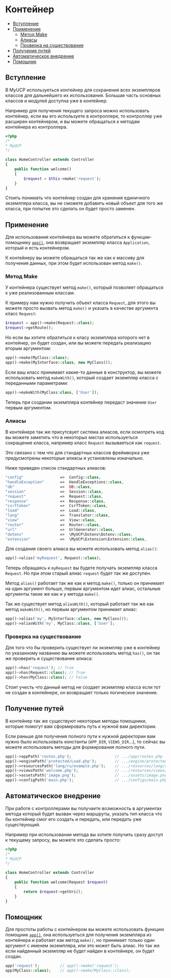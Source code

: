 # Контейнер

- [Вступление](#Вступление)
- [Применение](#Применение)
    - [Метод Make](#Метод-Make)
    - [Алиасы](#Алиасы)
    - [Проверка на существование](#Проверка-на-существование)
- [Получение путей](#Получение-путей)
- [Автоматическое внедрение](#Автоматическое-внедрение)
- [Помощник](#Помощник)

<a name="Вступление"></a>
## Вступление

В MyUCP используеться контейнер для сохранения всех экземпляров классов для дальнейшего их использования.
Большая часть основных классов и модулей доступна уже в контейнер.

Например для получения текущего запроса можно использовать контейнер, если вы его используете в контроллере,
то контроллер уже расширен контейнером, и вы можете обращаться к методам контейнера из контроллера.

```php
<?php
/*
* MyUCP
*/

class HomeController extends Controller
{
	public function welcome()
    {
		$request = $this->make('request');
	}
}
```

Стоить понимать что контейнер создан для хранения единичного экземлпяра класса, вы не сможете добавить новый объект для того же класса,
при попытке это сделать он будет просто заменен.

<a name="Применение"></a>
## Применение

Для использования контейнера вы можете обратиться к функции-помощнику <a href="/docs/5.7/helpers#app">`app()`</a>,
она возвращает экземпляр класса `Application`, который и есть контейнером.

К контейнеру вы можете обращаться так же как к массиву для получения данных, при этом будет использован метод `make()`.

<a name="Метод-Make"></a>
### Метод Make

У контейнера существует метод `make()`, который позволяет обращаться к уже реализованным классам.

К примеру нам нужно получить объект класса `Request`, для этого вы можете просто вызвать метод `make()` и указать
в качестве аргумента класс `Request`:

```php
$request = app()->make(Request::class);
$request->getRoute();
```

Но если вы хотите обратиться к класу экземпляра которого нет в контейнер, он будет создан, или вы можете передать реализацию
вторым аргументом:

```php
app()->make(MyClass::class);
app()->make(MyInterface::class, new MyClass());
```

Если ваш класс принимает какие-то данные в конструктор, вы можете использовать метод `makeWith()`, который создает экземпляр класса
с переданными параметрами:

```php
app()->makeWith(MyClass:class, ['User']);
```

Теперь при создании экземпляра контейнер передаст значение `User` первым аргументом.

<a name="Алиасы"></a>
### Алиасы

В контейнере так же присутсвует система алиасов, если осмотреть код вы можете заметить что в некоторых местах используеться
сокращение класса, например класс `Request` вызываеться как `request`.

Это связано с тем что для стандартных классов фреймворка уже предусмотрены некоторые алиасы и установлены изначально.

Ниже приведен список стандартных алиасов:

```php
"config"                =>  Config::class,
"handleException"       =>  HandleExceptions::class,
"db"                    =>  DB::class,
"session"               =>  Session::class,
"request"               =>  Request::class,
"response"              =>  Response::class,
"csrftoken"             =>  CsrfToken::class,
"load"                  =>  Load::class,
"lang"                  =>  Translator::class,
"view"                  =>  View::class,
"router"                =>  Router::class,
"url"                   =>  UrlGenerator::class,
"dotenv"                =>  \MyUCP\Dotenv\Dotenv::class,
"extension"             =>  \MyUCP\Extension\Extension::class,
```

Для создания своего алиаса вы можете использовать метод `alias()`:

```php
app()->alias('myRequest', Request::class);
```

Теперь обращаясь к `myRequest` вы будете получать экземпляр класса `Request`. Но при этом старый алиас `request` будет так же доступен.

Метод `alias()` работает так же как и метод `make()`, только он принимает на один аргумент больше, первым аргументом идет алиас,
остальные аргументы такие же как и у метода `make()`.

Так же существует метод `aliasWith()`, который работает так же как метод `makeWith()`, но первым аргументом принимает алиас:

```php
app()->alias('my', MyInterface::class, new MyClass());
app()->aliasWith('my', MyClass::class, ['User'];
```

<a name="Проверка-на-существование"></a>
### Проверка на существование

Для того что бы проверить существует ли экземпляр уже в контейнер по указанному названию вы можете использовать метод `has()`,
он так же проверить и существование алиаса:

```php
app()->has('request'); // True
app()->has(Request::class); // True
app()->has(MyClass::class); // False
```

Стоит учесть что данный метод не создает экземпляр класса если тот не создан в контейнере, он возвращает только логическое значение.

<a name="Получение-путей"></a>
## Получение путей

В контейнер так же существуют некоторые методы помощники, которые помогут вам сформировать путь к нужной вам директории.

Если раньше для получения полного пути к нужной директории вам нужно было использовать константы (`APP_DIR`, `VIEWS_DIR`...),
то сейчас вы можете использовать методы для формирования полного пути.

```php
app()->appPath('routes.php');                   // .../app/routes.php
app()->enginePath('protected/Load.php');        // .../engine/protected/Load.php
app()->resourcesPath('lang/ru/example.php');    // .../resources/lang/ru/example.php
app()->viewsPath('welcome.php');                // .../resources/views/welcome.php
app()->assetsPath('image.png');                 // .../assets/image.png
app()->configPath('main.php');                  // .../configs/main.php
```

<a name="Автоматическое-внедрение"></a>
## Автоматическое внедрение

При работе с контроллерами вы получаете возможность в аргументах метода который будет вызван через маршруты,
указать тип класса что бы контейнер смог его создать и передать, или передать уже существующий.

Например при использовании метода вы хотите получить сразу доступ к текущему запросу, вы можете это сделать просто:

```php
<?php
/*
* MyUCP
*/

class HomeController extends Controller
{
	public function welcome(Request $request)
    {
		return $request->getUri();
	}
}
```

<a name="Помощник"></a>
## Помощник

Для простоты работы с контейнером вы можете использовать функцию помощник <a href="/docs/5.7/helpers#app">`app()`</a>,
она используеться для получения экземпляра из контейнера и работает как метод `make()`, но принимает только один аргумент с именем
экземпляра, или это может быть алиас. Но так же если найденный экземпляр не будет найден в контейнере,
он будет создан.

```php
app('request');         // app()->make('request');
app(MyClass::class);    // app()->make(MyClass::class);
```
